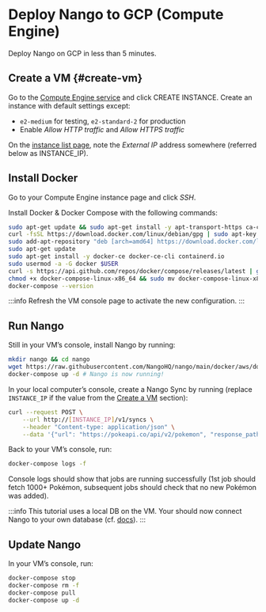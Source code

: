 # Deploy Nango to GCP (Compute Engine)

Deploy Nango on GCP in less than 5 minutes.

## Create a VM {#create-vm}

Go to the [Compute Engine service](https://console.cloud.google.com/compute/instances) and click CREATE INSTANCE. Create an instance with default settings except: 
- `e2-medium` for testing, `e2-standard-2` for production
- Enable *Allow HTTP traffic* and *Allow HTTPS traffic*

On the [instance list page](https://console.cloud.google.com/compute/instances), note the *External IP* address somewhere (referred below as INSTANCE_IP).

## Install Docker

Go to your Compute Engine instance page and click *SSH*.

Install Docker & Docker Compose with the following commands:

```bash
sudo apt-get update && sudo apt-get install -y apt-transport-https ca-certificates curl gnupg2 software-properties-common wget
curl -fsSL https://download.docker.com/linux/debian/gpg | sudo apt-key add --
sudo add-apt-repository "deb [arch=amd64] https://download.docker.com/linux/debian buster stable"
sudo apt-get update
sudo apt-get install -y docker-ce docker-ce-cli containerd.io
sudo usermod -a -G docker $USER
curl -s https://api.github.com/repos/docker/compose/releases/latest | grep browser_download_url  | grep docker-compose-linux-x86_64 | cut -d '"' -f 4 | wget -qi -
chmod +x docker-compose-linux-x86_64 && sudo mv docker-compose-linux-x86_64 /usr/local/bin/docker-compose
docker-compose --version
```

:::info
Refresh the VM console page to activate the new configuration.
:::

## Run Nango

Still in your VM’s console, install Nango by running: 

```bash
mkdir nango && cd nango
wget https://raw.githubusercontent.com/NangoHQ/nango/main/docker/aws/docker-compose.yaml && wget https://raw.githubusercontent.com/NangoHQ/nango/main/.env
docker-compose up -d # Nango is now running!
```

In your local computer’s console, create a Nango Sync by running (replace `INSTANCE_IP` if the value from the [Create a VM](#create-vm) section): 

```bash
curl --request POST \
    --url http://[INSTANCE_IP]/v1/syncs \
    --header "Content-type: application/json" \
    --data '{"url": "https://pokeapi.co/api/v2/pokemon", "response_path": "results", "paging_url_path":"next", "mapped_table":"pokemons", "frequency":"1 minute"}'
```

Back to your VM’s console, run: 

```bash
docker-compose logs -f
```

Console logs should show that jobs are running successfully (1st job should fetch 1000+ Pokémon, subsequent jobs should check that no new Pokémon was added).

:::info
This tutorial uses a local DB on the VM. Your should now connect Nango to your own database (cf. [docs](nango-sync/db-config#specifying-the-postgres-database)).
:::

## Update Nango

In your VM’s console, run:

```bash
docker-compose stop
docker-compose rm -f
docker-compose pull
docker-compose up -d
```